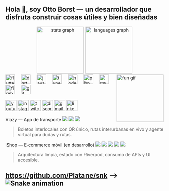 <h2 align="left">Hola 👋, soy Otto Borst — un desarrollador que disfruta construir cosas útiles y bien diseñadas</h2>

<div align="center">
  <!-- Reemplaza iBorsti por tu usuario real -->
  <img src="https://github-readme-stats.vercel.app/api?username=iBorsti&hide_title=false&hide_rank=false&show_icons=true&include_all_commits=true&count_private=true&disable_animations=false&theme=dracula&locale=es&hide_border=false" height="150" alt="stats graph" />
  <img src="https://github-readme-stats.vercel.app/api/top-langs?username=iBorsti&locale=es&hide_title=false&layout=compact&card_width=320&langs_count=8&theme=dracula&hide_border=false" height="150" alt="languages graph" />
</div>

<img align="right" height="150" src="https://i.imgflip.com/65efzo.gif" alt="fun gif" />

<!-- Stack principal --><div align="left">
  <img src="https://cdn.jsdelivr.net/gh/devicons/devicon/icons/flutter/flutter-original.svg" height="30" alt="flutter" />
  <img width="12" />
  <img src="https://cdn.jsdelivr.net/gh/devicons/devicon/icons/dart/dart-original.svg" height="30" alt="dart" />
  <img width="12" />
  <img src="https://cdn.jsdelivr.net/gh/devicons/devicon/icons/javascript/javascript-original.svg" height="30" alt="javascript" />
  <img width="12" />
  <img src="https://cdn.jsdelivr.net/gh/devicons/devicon/icons/typescript/typescript-original.svg" height="30" alt="typescript" />
  <img width="12" />
  <img src="https://cdn.jsdelivr.net/gh/devicons/devicon/icons/nodejs/nodejs-original.svg" height="30" alt="nodejs" />
  <img width="12" />
  <img src="https://cdn.jsdelivr.net/gh/devicons/devicon/icons/php/php-original.svg" height="30" alt="php" />
  <img width="12" />
  <img src="https://cdn.jsdelivr.net/gh/devicons/devicon/icons/mysql/mysql-original.svg" height="30" alt="mysql" />
  <img width="12" />
  <img src="https://cdn.jsdelivr.net/gh/devicons/devicon/icons/firebase/firebase-plain.svg" height="30" alt="firebase" />
  <img width="12" />
  <img src="https://cdn.jsdelivr.net/gh/devicons/devicon/icons/git/git-original.svg" height="30" alt="git" />
</div>

<!-- Botonera social (paleta iShop: turquesa, coral, ámbar, navy) --><div align="left">
  <!-- Reemplaza los href con tus enlaces reales -->
  <a href="#"><img src="https://img.shields.io/static/v1?message=YouTube&logo=youtube&label=&color=FF0000&logoColor=white&labelColor=&style=for-the-badge" height="35" alt="youtube" /></a>
  <a href="#"><img src="https://img.shields.io/static/v1?message=Instagram&logo=instagram&label=&color=E4405F&logoColor=white&labelColor=&style=for-the-badge" height="35" alt="instagram" /></a>
  <a href="#"><img src="https://img.shields.io/static/v1?message=Twitch&logo=twitch&label=&color=9146FF&logoColor=white&labelColor=&style=for-the-badge" height="35" alt="twitch" /></a>
  <a href="#"><img src="https://img.shields.io/static/v1?message=Discord&logo=discord&label=&color=7289DA&logoColor=white&labelColor=&style=for-the-badge" height="35" alt="discord" /></a>
  <a href="mailto:tu.email@ejemplo.com"><img src="https://img.shields.io/static/v1?message=Gmail&logo=gmail&label=&color=D14836&logoColor=white&labelColor=&style=for-the-badge" height="35" alt="gmail" /></a>
  <a href="#"><img src="https://img.shields.io/static/v1?message=LinkedIn&logo=linkedin&label=&color=0077B5&logoColor=white&labelColor=&style=for-the-badge" height="35" alt="linkedin" /></a>
</div>

<!-- Proyectos destacados con colores iShop --><div align="left">Viazy — App de transporte
<img src="https://img.shields.io/badge/Flutter-1EC6B1?style=for-the-badge&logo=flutter&logoColor=white" />
<img src="https://img.shields.io/badge/Firebase-FF6B6B?style=for-the-badge&logo=firebase&logoColor=white" />
<img src="https://img.shields.io/badge/Maps-FFC93C?style=for-the-badge" />

> Boletos interlocales con QR único, rutas interurbanas en vivo y agente virtual para dudas y rutas.



iShop — E‑commerce móvil (en desarrollo)
<a href="#"><img src="https://img.shields.io/badge/Repositorio-(temp)-1B1F3B?style=for-the-badge&logo=github&logoColor=white" /></a>
<a href="#"><img src="https://img.shields.io/badge/Roadmap-(temp)-1EC6B1?style=for-the-badge" /></a>
<img src="https://img.shields.io/badge/Flutter-1EC6B1?style=for-the-badge&logo=flutter&logoColor=white" />
<img src="https://img.shields.io/badge/Riverpod-FF6B6B?style=for-the-badge" />
<img src="https://img.shields.io/badge/REST-FFC93C?style=for-the-badge" />

> Arquitectura limpia, estado con Riverpod, consumo de APIs y UI accesible.



</div>

https://github.com/Platane/snk --><img src="https://raw.githubusercontent.com/iBorsti/iBorsti/output/snake.svg" alt="Snake animation" />
---




